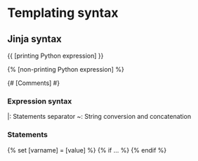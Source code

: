 # Templating syntax

## Jinja syntax

{{ [printing Python expression] }}

{% [non-printing Python expression] %}

{# [Comments] #}

### Expression syntax

|: Statements separator
~: String conversion and concatenation


### Statements

{% set [varname] = [value] %}
{% if ... %}
{% endif %}